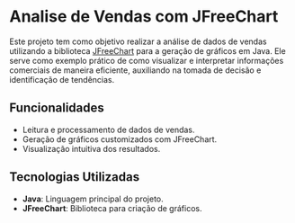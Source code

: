 # Analise de Vendas com JFreeChart

Este projeto tem como objetivo realizar a análise de dados de vendas utilizando a biblioteca [JFreeChart](https://www.jfree.org/jfreechart/) para a geração de gráficos em Java. Ele serve como exemplo prático de como visualizar e interpretar informações comerciais de maneira eficiente, auxiliando na tomada de decisão e identificação de tendências.

## Funcionalidades

- Leitura e processamento de dados de vendas.
- Geração de gráficos customizados com JFreeChart.
- Visualização intuitiva dos resultados.

## Tecnologias Utilizadas

- **Java**: Linguagem principal do projeto.
- **JFreeChart**: Biblioteca para criação de gráficos.
